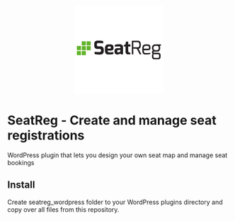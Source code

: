 <p align="center">
    <img src="img/seatreg.png" alt="SeatReg">
</p>


# SeatReg - Create and manage seat registrations
WordPress plugin that lets you design your own seat map and manage seat bookings

## Install
Create seatreg_wordpress folder to your WordPress plugins directory and copy over all files from this repository.